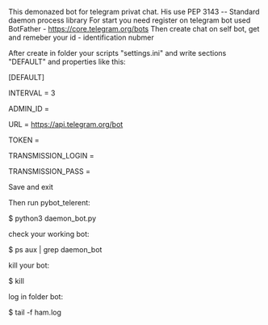 This demonazed bot for telegram privat chat. His use PEP 3143  -- Standard daemon process library
For start you need register on telegram bot used BotFather - https://core.telegram.org/bots
Then create chat on self bot, get and remeber your id - identification nubmer

After create in folder your scripts "settings.ini" and write sections "DEFAULT" and properties like this:

[DEFAULT]

INTERVAL = 3

ADMIN_ID = <ID>

URL = https://api.telegram.org/bot

TOKEN = <YOUR TOKEN BOT>

TRANSMISSION_LOGIN = <LOGIN TRANSMISSION>

TRANSMISSION_PASS =  <PASSWORD TRANSMISSION>

Save and exit

Then run pybot_telerent:

  $ python3 daemon_bot.py

check your working bot:
 
  $ ps aux | grep daemon_bot

kill your bot:

  $ kill <PID>

log in folder bot:

  $ tail -f ham.log


